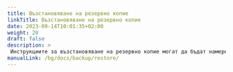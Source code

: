 ```yaml
---
title: Възстановяване на резервно копие
linkTitle: Възстановяване на резервно копие
date: 2023-09-14T10:01:35+02:00
weight: 20
draft: false
description: >
 Инструкциите за възстановяване на резервно копие могат да бъдат намерени тук
manualLink: /bg/docs/backup/restore/
---
```

<script>
  window.location.href = "/bg/docs/backup/restore/";
</script>
